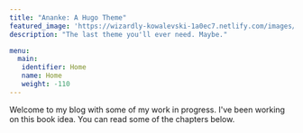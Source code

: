 ```yaml
---
title: "Ananke: A Hugo Theme"
featured_image: 'https://wizardly-kowalevski-1a0ec7.netlify.com/images/gohugo-default-sample-hero-image.jpg'
description: "The last theme you'll ever need. Maybe."

menu:
  main:
   identifier: Home
   name: Home
   weight: -110
---
```

Welcome to my blog with some of my work in progress. I've been working on this book idea. You can read some of the chapters below.
